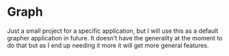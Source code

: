# Graph

Just a small project for a specific application, but I will use this as a default grapher application in future. It doesn't have the generality at the moment to do that but as I end up needing it more it will get more general features.